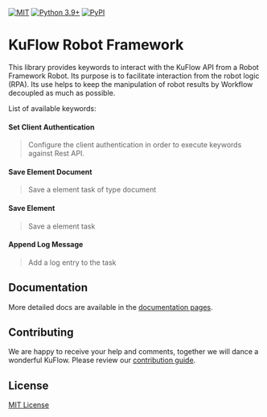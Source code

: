 [![MIT](https://img.shields.io/github/license/kuflow/kuflow-robotframework?label=License)](https://github.com/kuflow/kuflow-robotframework/blob/master/LICENSE)
[![Python 3.9+](https://img.shields.io/pypi/pyversions/kuflow-robotframework.svg)](https://pypi.org/project/kuflow-robotframework)
[![PyPI](https://img.shields.io/pypi/v/kuflow-robotframework.svg)](https://pypi.org/project/kuflow-robotframework)


# KuFlow Robot Framework

This library provides keywords to interact with the KuFlow API from a Robot Framework Robot. Its purpose is to facilitate interaction from the robot logic (RPA). Its use helps to keep the manipulation of robot results by Workflow decoupled as much as possible.

List of available keywords:

#### Set Client Authentication

> Configure the client authentication in order to execute keywords against Rest API.

#### Save Element Document 

> Save a element task of type document 

#### Save Element

> Save a element task

#### Append Log Message

> Add a log entry to the task



## Documentation

More detailed docs are available in the [documentation pages](https://docs.kuflow.com/developers/overview/introduction).



## Contributing

We are happy to receive your help and comments, together we will dance a wonderful KuFlow. Please review our [contribution guide](CONTRIBUTING.md).



## License

[MIT License](https://github.com/kuflow/kuflow-robotframework/blob/master/LICENSE)
